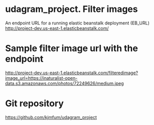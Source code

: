 # udagram_project. Filter images

An endpoint URL for a running elastic beanstalk deployment (EB_URL) 
http://project-dev.us-east-1.elasticbeanstalk.com/


# Sample filter image url with the endpoint
http://project-dev.us-east-1.elasticbeanstalk.com/filteredimage?image_url=https://inaturalist-open-data.s3.amazonaws.com/photos/72249626/medium.jpeg

# Git repository
https://github.com/kjmfum/udagram_project

